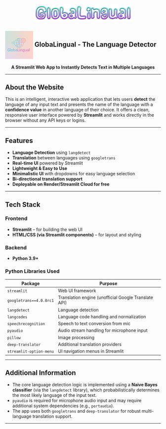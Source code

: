 <p align="center">
  <img src="logo.png" alt="Main Logo" width="320"/>
</p>

<h2>
  <img src="logo1.png" alt="Logo" width="90" height="90" align="center">
  GlobaLingual - The Language Detector
</h2>



<p align="center">
  <b>A Streamlit Web App to Instantly Detects Text in Multiple Languages</b>  
</p>

---

##  About the Website

This is an intelligent, interactive web application that lets users **detect** the language of any input text and presents the name of the language with a **confidence value** in another language of their choice. It offers a clean, responsive user interface powered by **Streamlit** and works directly in the browser without any API keys or logins.

---

## Features

-  **Language Detection** using `langdetect`
-  **Translation** between languages using `googletrans`
-  **Real-time UI** powered by Streamlit
-  **Lightweight & Easy to Use**
-  **Minimalistic UI** with dropdowns for easy language selection
-  **Bi-directional translation support**
-  **Deployable on Render/Streamlit Cloud for free**

---

## Tech Stack

### Frontend
- **Streamlit** – for building the web UI
- **HTML/CSS (via Streamlit components)** – for layout and styling

### Backend
- **Python 3.9+**

### Python Libraries Used

| Package          | Purpose                                 |
|------------------|-----------------------------------------|
| `streamlit`      | Web UI framework                        |
| `googletrans==4.0.0rc1` | Translation engine (unofficial Google Translate API) |
| `langdetect`     | Language detection                      |
| `langcodes`      | Language code handling and normalization|
| `speechrecognition` | Speech to text conversion from mic   |
| `pyaudio`        | Audio stream handling for microphone input |
| `pillow`         | Image processing                       |
| `deep-translator`| Additional translation providers       |
| `streamlit-option-menu` | UI navigation menus in Streamlit   |

---

## Additional Information

- The core language detection logic is implemented using a **Naive Bayes classifier** (via the `langdetect` library), which probabilistically determines the most likely language of the input text.
- `pyaudio` is required for microphone audio input and may require additional system dependencies (e.g., `portaudio`).
- The app uses both `googletrans` and `deep-translator` for robust multi-language translation support.

---
